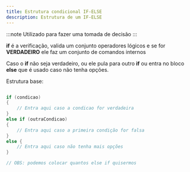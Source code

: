 ```yaml
---
title: Estrutura condicional IF-ELSE
description: Estrutura de um IF-ELSE
---
```


:::note
    Utilizado para fazer uma tomada de decisão
:::

__if__ é a verificação, valida um conjunto operadores lógicos e se for **VERDADEIRO** ele faz um conjunto de comandos internos

Caso o __if__ não seja verdadeiro, ou ele pula para outro __if__ ou entra no bloco __else__ que é usado caso não tenha opções.

Estrutura base:

```csharp

if (condicao) 
{
    // Entra aqui caso a condicao for verdadeira
}
else if (outraCondicao)
{
    // Entra aqui caso a primeira condição for falsa
}
else {
    // Entra aqui caso não tenha mais opções
}

// OBS: podemos colocar quantos else if quisermos

```

